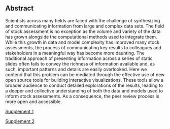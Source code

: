 ## Abstract

Scientists across many fields are faced with the challenge of synthesizing and communicating information from large and complex data sets. The field of stock assessment is no exception as the volume and variety of the data has grown alongside the computational methods used to integrate them. While this growth in data and model complexity has improved many stock assessments, the process of communicating key results to colleagues and stakeholders in a meaningful way has become more daunting. The traditional approach of presenting information across a series of static slides often fails to convey the richness of information available and, as such, important patterns and details are easily overlooked. Here we contend that this problem can be mediated through the effective use of new open source tools for building interactive visualizations. These tools allow a broader audience to conduct detailed explorations of the results, leading to a deeper and collective understanding of both the data and models used to inform stock assessments. As a consequence, the peer review process is more open and accessible.

[Supplement 1](getting_started.html)

[Supplement 2](NCAM_dashboard.html)
